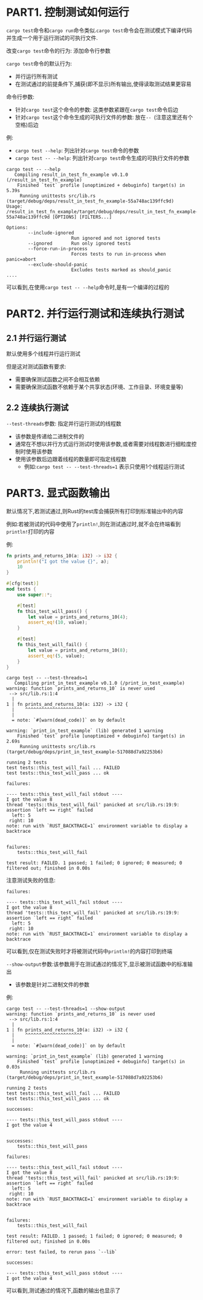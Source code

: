 # PART1. 控制测试如何运行

`cargo test`命令和`cargo run`命令类似.`cargo test`命令会在测试模式下编译代码并生成一个用于运行测试的可执行文件.

改变`cargo test`命令的行为: 添加命令行参数

`cargo test`命令的默认行为:

- 并行运行所有测试
- 在测试通过的前提条件下,捕获(即不显示)所有输出,使得读取测试结果更容易

命令行参数:

- 针对`cargo test`这个命令的参数: 这类参数紧跟在`cargo test`命令后边
- 针对`cargo test`这个命令生成的可执行文件的参数: 放在`-- `(注意这里还有个空格)后边

例:

- `cargo test --help`: 列出针对`cargo test`命令的参数
- `cargo test -- --help`: 列出针对`cargo test`命令生成的可执行文件的参数

```
cargo test -- --help
   Compiling result_in_test_fn_example v0.1.0 (/result_in_test_fn_example)
    Finished `test` profile [unoptimized + debuginfo] target(s) in 5.39s
     Running unittests src/lib.rs (target/debug/deps/result_in_test_fn_example-55a748ac139ffc9d)
Usage: /result_in_test_fn_example/target/debug/deps/result_in_test_fn_example-55a748ac139ffc9d [OPTIONS] [FILTERS...]

Options:
        --include-ignored 
                        Run ignored and not ignored tests
        --ignored       Run only ignored tests
        --force-run-in-process 
                        Forces tests to run in-process when panic=abort
        --exclude-should-panic 
                        Excludes tests marked as should_panic
....
```

可以看到,在使用`cargo test -- --help`命令时,是有一个编译的过程的

# PART2. 并行运行测试和连续执行测试

## 2.1 并行运行测试

默认使用多个线程并行运行测试

但是这对测试函数有要求:

- 需要确保测试函数之间不会相互依赖
- 需要确保测试函数不依赖于某个共享状态(环境、工作目录、环境变量等)

## 2.2 连续执行测试

`--test-threads`参数: 指定并行运行测试的线程数

- 该参数是传递给二进制文件的
- 通常在不想以并行方式运行测试时使用该参数,或者需要对线程数进行细粒度控制时使用该参数
- 使用该参数后边跟着线程的数量即可指定线程数
  - 例如:`cargo test -- --test-threads=1` 表示只使用1个线程运行测试

# PART3. 显式函数输出

默认情况下,若测试通过,则Rust的test库会捕获所有打印到标准输出中的内容

例如:若被测试的代码中使用了`println!`,则在测试通过时,就不会在终端看到`println!`打印的内容

例:

```rust
fn prints_and_returns_10(a: i32) -> i32 {
    println!("I got the value {}", a);
    10
}

#[cfg(test)]
mod tests {
    use super::*;

    #[test]
    fn this_test_will_pass() {
        let value = prints_and_returns_10(4);
        assert_eq!(10, value);
    }

    #[test]
    fn this_test_will_fail() {
        let value = prints_and_returns_10(8);
        assert_eq!(5, value);
    }
}
```

```
cargo test -- --test-threads=1
   Compiling print_in_test_example v0.1.0 (/print_in_test_example)
warning: function `prints_and_returns_10` is never used
 --> src/lib.rs:1:4
  |
1 | fn prints_and_returns_10(a: i32) -> i32 {
  |    ^^^^^^^^^^^^^^^^^^^^^
  |
  = note: `#[warn(dead_code)]` on by default

warning: `print_in_test_example` (lib) generated 1 warning
    Finished `test` profile [unoptimized + debuginfo] target(s) in 2.69s
     Running unittests src/lib.rs (target/debug/deps/print_in_test_example-517088d7a92253b6)

running 2 tests
test tests::this_test_will_fail ... FAILED
test tests::this_test_will_pass ... ok

failures:

---- tests::this_test_will_fail stdout ----
I got the value 8
thread 'tests::this_test_will_fail' panicked at src/lib.rs:19:9:
assertion `left == right` failed
  left: 5
 right: 10
note: run with `RUST_BACKTRACE=1` environment variable to display a backtrace


failures:
    tests::this_test_will_fail

test result: FAILED. 1 passed; 1 failed; 0 ignored; 0 measured; 0 filtered out; finished in 0.00s
```

注意测试失败的信息:

```
failures:

---- tests::this_test_will_fail stdout ----
I got the value 8
thread 'tests::this_test_will_fail' panicked at src/lib.rs:19:9:
assertion `left == right` failed
  left: 5
 right: 10
note: run with `RUST_BACKTRACE=1` environment variable to display a backtrace
```

可以看到,仅在测试失败时才将被测试代码中`println!`的内容打印到终端

`--show-output`参数:该参数用于在测试通过的情况下,显示被测试函数中的标准输出

- 该参数是针对二进制文件的参数

例:

```
cargo test -- --test-threads=1 --show-output
warning: function `prints_and_returns_10` is never used
 --> src/lib.rs:1:4
  |
1 | fn prints_and_returns_10(a: i32) -> i32 {
  |    ^^^^^^^^^^^^^^^^^^^^^
  |
  = note: `#[warn(dead_code)]` on by default

warning: `print_in_test_example` (lib) generated 1 warning
    Finished `test` profile [unoptimized + debuginfo] target(s) in 0.03s
     Running unittests src/lib.rs (target/debug/deps/print_in_test_example-517088d7a92253b6)

running 2 tests
test tests::this_test_will_fail ... FAILED
test tests::this_test_will_pass ... ok

successes:

---- tests::this_test_will_pass stdout ----
I got the value 4


successes:
    tests::this_test_will_pass

failures:

---- tests::this_test_will_fail stdout ----
I got the value 8
thread 'tests::this_test_will_fail' panicked at src/lib.rs:19:9:
assertion `left == right` failed
  left: 5
 right: 10
note: run with `RUST_BACKTRACE=1` environment variable to display a backtrace


failures:
    tests::this_test_will_fail

test result: FAILED. 1 passed; 1 failed; 0 ignored; 0 measured; 0 filtered out; finished in 0.00s

error: test failed, to rerun pass `--lib`
```

```
successes:

---- tests::this_test_will_pass stdout ----
I got the value 4
```

可以看到,测试通过的情况下,函数的输出也显示了